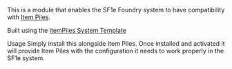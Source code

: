 This is a module that enables the SF1e Foundry system to have compatibility with [Item Piles](https://github.com/fantasycalendar/FoundryVTT-ItemPiles).

Built using the [ItemPiles System Template](https://github.com/fantasycalendar/FoundryVTT-ItemPiles-System-Template)

Usage
Simply install this alongside Item Piles. Once installed and activated it will provide Item Piles with the configuration it needs to work properly in the SF1e system.